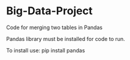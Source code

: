# Big-Data-Project
Code for merging two tables in Pandas

Pandas library must be installed for code to run.

To install use: pip install pandas
